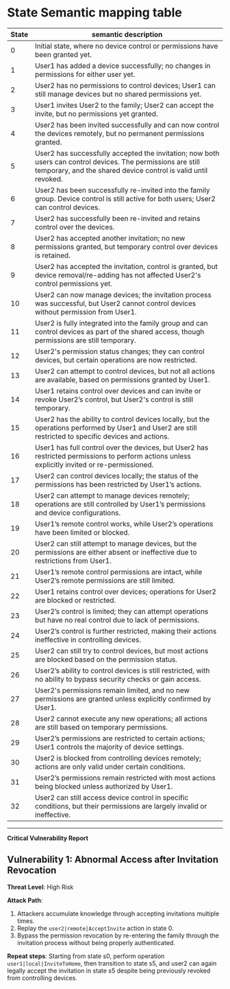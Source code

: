 # State Semantic mapping table

State | semantic description
-----|---------
0 | Initial state, where no device control or permissions have been granted yet.
1 | User1 has added a device successfully; no changes in permissions for either user yet.
2 | User2 has no permissions to control devices; User1 can still manage devices but no shared permissions yet.
3 | User1 invites User2 to the family; User2 can accept the invite, but no permissions yet granted.
4 | User2 has been invited successfully and can now control the devices remotely, but no permanent permissions granted.
5 | User2 has successfully accepted the invitation; now both users can control devices. The permissions are still temporary, and the shared device control is valid until revoked.
6 | User2 has been successfully re-invited into the family group. Device control is still active for both users; User2 can control devices.
7 | User2 has successfully been re-invited and retains control over the devices.
8 | User2 has accepted another invitation; no new permissions granted, but temporary control over devices is retained.
9 | User2 has accepted the invitation, control is granted, but device removal/re-adding has not affected User2's control permissions yet.
10 | User2 can now manage devices; the invitation process was successful, but User2 cannot control devices without permission from User1.
11 | User2 is fully integrated into the family group and can control devices as part of the shared access, though permissions are still temporary.
12 | User2's permission status changes; they can control devices, but certain operations are now restricted.
13 | User2 can attempt to control devices, but not all actions are available, based on permissions granted by User1.
14 | User1 retains control over devices and can invite or revoke User2’s control, but User2's control is still temporary.
15 | User2 has the ability to control devices locally, but the operations performed by User1 and User2 are still restricted to specific devices and actions.
16 | User1 has full control over the devices, but User2 has restricted permissions to perform actions unless explicitly invited or re-permissioned.
17 | User2 can control devices locally; the status of the permissions has been restricted by User1’s actions.
18 | User2 can attempt to manage devices remotely; operations are still controlled by User1’s permissions and device configurations.
19 | User1’s remote control works, while User2’s operations have been limited or blocked.
20 | User2 can still attempt to manage devices, but the permissions are either absent or ineffective due to restrictions from User1.
21 | User1’s remote control permissions are intact, while User2’s remote permissions are still limited.
22 | User1 retains control over devices; operations for User2 are blocked or restricted.
23 | User2’s control is limited; they can attempt operations but have no real control due to lack of permissions.
24 | User2’s control is further restricted, making their actions ineffective in controlling devices.
25 | User2 can still try to control devices, but most actions are blocked based on the permission status.
26 | User2’s ability to control devices is still restricted, with no ability to bypass security checks or gain access.
27 | User2's permissions remain limited, and no new permissions are granted unless explicitly confirmed by User1.
28 | User2 cannot execute any new operations; all actions are still based on temporary permissions.
29 | User2’s permissions are restricted to certain actions; User1 controls the majority of device settings.
30 | User2 is blocked from controlling devices remotely; actions are only valid under certain conditions.
31 | User2’s permissions remain restricted with most actions being blocked unless authorized by User1.
32 | User2 can still access device control in specific conditions, but their permissions are largely invalid or ineffective.

---

**Critical Vulnerability Report**

## Vulnerability 1: Abnormal Access after Invitation Revocation
**Threat Level**: High Risk

**Attack Path**:
1. Attackers accumulate knowledge through accepting invitations multiple times.
2. Replay the `user2|remote|AcceptInvite` action in state 0.
3. Bypass the permission revocation by re-entering the family through the invitation process without being properly authenticated.

**Repeat steps**:
Starting from state s0, perform operation `user1|local|InviteToHome`, then transition to state s5, and user2 can again legally accept the invitation in state s5 despite being previously revoked from controlling devices.